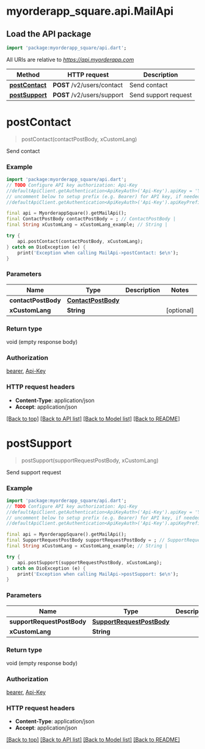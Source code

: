 # myorderapp_square.api.MailApi

## Load the API package
```dart
import 'package:myorderapp_square/api.dart';
```

All URIs are relative to *https://api.myorderapp.com*

Method | HTTP request | Description
------------- | ------------- | -------------
[**postContact**](MailApi.md#postcontact) | **POST** /v2/users/contact | Send contact
[**postSupport**](MailApi.md#postsupport) | **POST** /v2/users/support | Send support request


# **postContact**
> postContact(contactPostBody, xCustomLang)

Send contact

### Example
```dart
import 'package:myorderapp_square/api.dart';
// TODO Configure API key authorization: Api-Key
//defaultApiClient.getAuthentication<ApiKeyAuth>('Api-Key').apiKey = 'YOUR_API_KEY';
// uncomment below to setup prefix (e.g. Bearer) for API key, if needed
//defaultApiClient.getAuthentication<ApiKeyAuth>('Api-Key').apiKeyPrefix = 'Bearer';

final api = MyorderappSquare().getMailApi();
final ContactPostBody contactPostBody = ; // ContactPostBody | 
final String xCustomLang = xCustomLang_example; // String | 

try {
    api.postContact(contactPostBody, xCustomLang);
} catch on DioException (e) {
    print('Exception when calling MailApi->postContact: $e\n');
}
```

### Parameters

Name | Type | Description  | Notes
------------- | ------------- | ------------- | -------------
 **contactPostBody** | [**ContactPostBody**](ContactPostBody.md)|  | 
 **xCustomLang** | **String**|  | [optional] 

### Return type

void (empty response body)

### Authorization

[bearer](../README.md#bearer), [Api-Key](../README.md#Api-Key)

### HTTP request headers

 - **Content-Type**: application/json
 - **Accept**: application/json

[[Back to top]](#) [[Back to API list]](../README.md#documentation-for-api-endpoints) [[Back to Model list]](../README.md#documentation-for-models) [[Back to README]](../README.md)

# **postSupport**
> postSupport(supportRequestPostBody, xCustomLang)

Send support request

### Example
```dart
import 'package:myorderapp_square/api.dart';
// TODO Configure API key authorization: Api-Key
//defaultApiClient.getAuthentication<ApiKeyAuth>('Api-Key').apiKey = 'YOUR_API_KEY';
// uncomment below to setup prefix (e.g. Bearer) for API key, if needed
//defaultApiClient.getAuthentication<ApiKeyAuth>('Api-Key').apiKeyPrefix = 'Bearer';

final api = MyorderappSquare().getMailApi();
final SupportRequestPostBody supportRequestPostBody = ; // SupportRequestPostBody | 
final String xCustomLang = xCustomLang_example; // String | 

try {
    api.postSupport(supportRequestPostBody, xCustomLang);
} catch on DioException (e) {
    print('Exception when calling MailApi->postSupport: $e\n');
}
```

### Parameters

Name | Type | Description  | Notes
------------- | ------------- | ------------- | -------------
 **supportRequestPostBody** | [**SupportRequestPostBody**](SupportRequestPostBody.md)|  | 
 **xCustomLang** | **String**|  | [optional] 

### Return type

void (empty response body)

### Authorization

[bearer](../README.md#bearer), [Api-Key](../README.md#Api-Key)

### HTTP request headers

 - **Content-Type**: application/json
 - **Accept**: application/json

[[Back to top]](#) [[Back to API list]](../README.md#documentation-for-api-endpoints) [[Back to Model list]](../README.md#documentation-for-models) [[Back to README]](../README.md)

